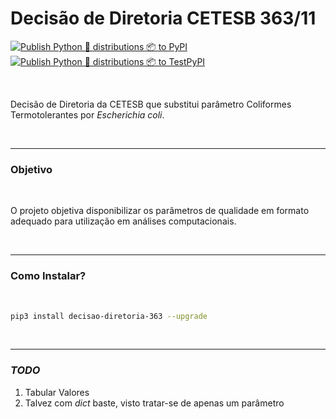 # Decisão de Diretoria CETESB 363/11

[![Publish Python 🐍 distributions 📦 to PyPI](https://github.com/gaemapiracicaba/norma_dd_363_11/actions/workflows/publish-to-pypi.yml/badge.svg)](https://github.com/gaemapiracicaba/norma_dd_363_11/actions/workflows/publish-to-pypi.yml)
<br>
[![Publish Python 🐍 distributions 📦 to TestPyPI](https://github.com/gaemapiracicaba/norma_dd_363_11/actions/workflows/publish-to-test-pypi.yml/badge.svg)](https://github.com/gaemapiracicaba/norma_dd_363_11/actions/workflows/publish-to-test-pypi.yml)

<br>

Decisão de Diretoria da CETESB que substitui parâmetro Coliformes Termotolerantes por *Escherichia coli*.

<br>

----

### Objetivo

<br>

O projeto objetiva disponibilizar os parâmetros de qualidade em formato adequado para utilização em análises computacionais.

<br>

----

### Como Instalar?

<br>

```bash
pip3 install decisao-diretoria-363 --upgrade
```

<br>

------

### *TODO*

1. Tabular Valores
2. Talvez com *dict* baste, visto tratar-se de apenas um parâmetro

